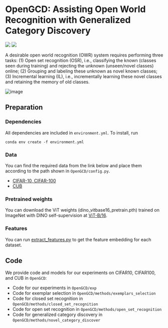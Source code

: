 # OpenGCD: Assisting Open World Recognition with Generalized Category Discovery
[![](https://img.shields.io/badge/python-3.9-blue.svg?logo=python)](https://www.python.org)
[![](https://img.shields.io/badge/PyTorch-1.13.1-red.svg?logo=pytorch)](https://pytorch.org)

A desirable open world recognition (OWR) system requires performing three tasks: (1) Open set recognition (OSR), i.e., classifying the known (classes seen during training) and rejecting the unknown (unseen/novel classes) online; (2) Grouping and labeling these unknown as novel known classes; (3) Incremental learning (IL), i.e., incrementally learning these novel classes and retaining the memory of old classes.

![image](https://github.com/Fulin-Gao/OpenGCD/blob/main/methods.png)

## Preparation
### Dependencies
All dependencies are included in ```environment.yml```. To install, run
```
conda env create -f environment.yml
```

### Data
You can find the required data from the link below and place them according to the path shown in ```OpenGCD/config.py```.
* [CIFAR-10, CIFAR-100](https://www.cs.toronto.edu/~kriz/cifar.html)
* [CUB](https://www.vision.caltech.edu/datasets/cub_200_2011/)

### Pretrained weights
You can download the ViT weights (dino_vitbase16_pretrain.pth) trained on ImageNet with DINO self-supervision at [ViT-B/16](https://github.com/facebookresearch/dino).

### Features
You can run [extract_features.py](https://github.com/sgvaze/generalized-category-discovery/blob/main/methods/clustering/extract_features.py) to get the feature embedding for each dataset.

## Code
We provide code and models for our experiments on CIFAR10, CIFAR100, and CUB in ```OpenGCD```:
* Code for our experiments in ```OpenGCD/exp```
* Code for exemplar selection in ```OpenGCD/methods/exemplars_selection```
* Code for closed set recognition in ```OpenGCD/methods/closed_set_recognition```
* Code for open set recognition in ```OpenGCD/methods/open_set_recognition```
* Code for generalized category discovery in ```OpenGCD/methods/novel_category_discover```



